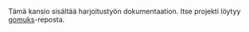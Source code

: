 Tämä kansio sisältää harjoitustyön dokumentaation.
Itse projekti löytyy [gomuks](https://github.com/tulir/gomuks)-reposta.
